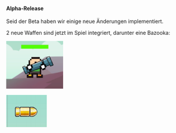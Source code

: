 #### Alpha-Release

Seid der Beta haben wir einige neue Änderungen implementiert.

2 neue Waffen sind jetzt im Spiel integriert, darunter eine Bazooka:

![](./images/BazookaHuman.PNG)

![](./images/BazookaBullet1.PNG)


